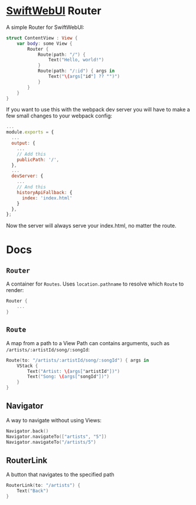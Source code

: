# [SwiftWebUI](https://github.com/carson-katri/SwiftWebUI) Router

A simple Router for SwiftWebUI:

```swift
struct ContentView : View {
    var body: some View {
        Router {
            Route(path: "/") {
                Text("Hello, world!")
            }
            Route(path: "/:id") { args in
                Text("\(args["id"] ?? "")")
            }
        }
    }
}
```

If you want to use this with the webpack dev server you will have to make a few small changes to your webpack config:

```js
...
module.exports = {
  ...
  output: {
    ...
    // Add this
    publicPath: '/',
  },
  ...
  devServer: {
    ...
    // And this
    historyApiFallback: {
      index: 'index.html'
    }
  },
};
```
Now the server will always serve your index.html, no matter the route.

# Docs

## `Router`
A container for `Routes`.
Uses `location.pathname` to resolve which `Route` to render:
```swift
Router {
    ...
}
```

## `Route`
A map from a path to a View
Path can contains arguments, such as `/artists/:artistId/song/:songId`:
```swift
Route(to: "/artists/:artistId/song/:songId") { args in
    VStack {
        Text("Artist: \(args["artistId"])")
        Text("Song: \(args["songId"])")
    }
}
```

## Navigator
A way to navigate without using Views:
```swift
Navigator.back()
Navigator.navigateTo(["artists", "5"])
Navigator.navigateTo("/artists/5")
```

## RouterLink
A button that navigates to the specified path
```swift
RouterLink(to: "/artists") {
    Text("Back")
}
```
